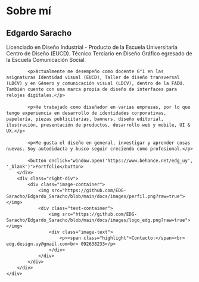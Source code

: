 # Sobre mí
## Edgardo Saracho 
<div class="container_about">
        <!-- Div izquierdo con texto y botón -->
        <div class="left-div">
            <p><span class="highlight">Licenciado en Diseño Industrial - Producto</span> de la Escuela Universitaria Centro de Diseño (EUCD). <span class="highlight">Técnico Terciario en Diseño Gráfico</span> egresado de la Escuela Comunicación Social.</p>

            <p>Actualmente me desempeño como docente G°1 en las asignaturas Identidad visual (EUCD), Taller de diseño transversal (LDCV) y en Género y comunicación visual (LDCV), dentro de la FADU. También cuento con una marca propia de diseño de interfaces para relojes digitales.</p>

            <p>He trabajado como diseñador en varias empresas, por lo que tengo experiencia en desarrollo de identidades corporativas, papelería, piezas publicitarias, banners, diseño editorial, ilustración, presentación de productos, desarrollo web y mobile, UI & UX.</p>

            <p>Me gusta el diseño en general, investigar y aprender cosas nuevas. Soy autodidacta y busco seguir creciendo como profesional.</p>

            <button onclick="window.open('https://www.behance.net/edg_uy', '_blank')">Portfolio</button>
        </div>
        <div class="right-div">
            <div class="image-container">
                <img src="https://github.com/EDG-Saracho/Edgardo_Saracho/blob/main/docs/images/perfil.png?raw=true"></img>
                <div class="text-container">
                    <img src="https://github.com/EDG-Saracho/Edgardo_Saracho/blob/main/docs/images/logo_edg.png?raw=true"></img>
                    <div class="image-text">
                        <p><span class="highlight">Contacto:</span><br> edg.design.uy@gmail.com<br> 092638233</p>
                    </div>
                </div>
            </div>
        </div>
    </div>

   

    



